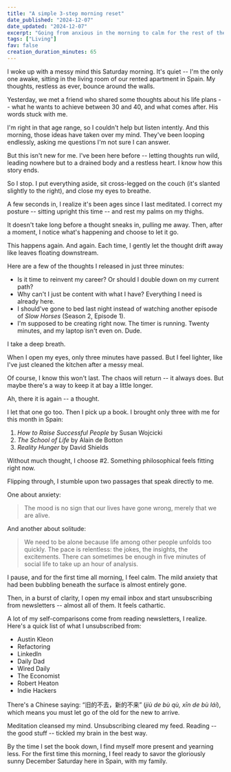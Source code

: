 ```yaml
---
title: "A simple 3-step morning reset"
date_published: "2024-12-07"
date_updated: "2024-12-07"
excerpt: "Going from anxious in the morning to calm for the rest of the day."
tags: ["Living"]
fav: false
creation_duration_minutes: 65
---
```


I woke up with a messy mind this Saturday morning. It's quiet -- I'm the only one awake, sitting in the living room of our rented apartment in Spain. My thoughts, restless as ever, bounce around the walls.

Yesterday, we met a friend who shared some thoughts about his life plans -- what he wants to achieve between 30 and 40, and what comes after. His words stuck with me.

I'm right in that age range, so I couldn't help but listen intently. And this morning, those ideas have taken over my mind. They've been looping endlessly, asking me questions I'm not sure I can answer.

But this isn't new for me. I've been here before -- letting thoughts run wild, leading nowhere but to a drained body and a restless heart. I know how this story ends.

So I stop. I put everything aside, sit cross-legged on the couch (it's slanted slightly to the right), and close my eyes to breathe.

A few seconds in, I realize it's been ages since I last meditated. I correct my posture -- sitting upright this time -- and rest my palms on my thighs.

It doesn't take long before a thought sneaks in, pulling me away. Then, after a moment, I notice what's happening and choose to let it go.

This happens again. And again. Each time, I gently let the thought drift away like leaves floating downstream.

Here are a few of the thoughts I released in just three minutes:

- Is it time to reinvent my career? Or should I double down on my current path?
- Why can't I just be content with what I have? Everything I need is already here.
- I should've gone to bed last night instead of watching another episode of _Slow Horses_ (Season 2, Episode 1).
- I'm supposed to be creating right now. The timer is running. Twenty minutes, and my laptop isn't even on. Dude.

I take a deep breath.

When I open my eyes, only three minutes have passed. But I feel lighter, like I've just cleaned the kitchen after a messy meal.

Of course, I know this won't last. The chaos will return -- it always does. But maybe there's a way to keep it at bay a little longer.

Ah, there it is again -- a thought.

I let that one go too. Then I pick up a book. I brought only three with me for this month in Spain:

1. _How to Raise Successful People_ by Susan Wojcicki
2. _The School of Life_ by Alain de Botton
3. _Reality Hunger_ by David Shields

Without much thought, I choose #2. Something philosophical feels fitting right now.

Flipping through, I stumble upon two passages that speak directly to me.

One about anxiety:

> The mood is no sign that our lives have gone wrong, merely that we are alive.

And another about solitude:

> We need to be alone because life among other people unfolds too quickly. The pace is relentless: the jokes, the insights, the excitements. There can sometimes be enough in five minutes of social life to take up an hour of analysis.

I pause, and for the first time all morning, I feel calm. The mild anxiety that had been bubbling beneath the surface is almost entirely gone.

Then, in a burst of clarity, I open my email inbox and start unsubscribing from newsletters -- almost all of them. It feels cathartic.

A lot of my self-comparisons come from reading newsletters, I realize. Here's a quick list of what I unsubscribed from:

- Austin Kleon
- Refactoring
- LinkedIn
- Daily Dad
- Wired Daily
- The Economist
- Robert Heaton
- Indie Hackers

There's a Chinese saying: “旧的不去，新的不来” (_jiù de bù qù, xīn de bù lái_), which means you must let go of the old for the new to arrive.

Meditation cleansed my mind.
Unsubscribing cleared my feed.
Reading -- the good stuff -- tickled my brain in the best way.

By the time I set the book down, I find myself more present and yearning less. For the first time this morning, I feel ready to savor the gloriously sunny December Saturday here in Spain, with my family.
